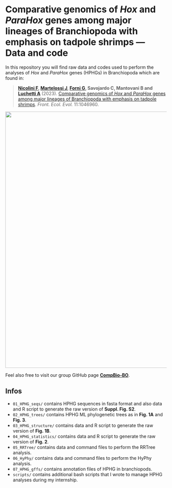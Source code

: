 # Comparative genomics of *Hox* and *ParaHox* genes among major lineages of Branchiopoda with emphasis on tadpole shrimps — Data and code

In this repository you will find raw data and codes used to perform the analyses of *Hox* and *ParaHox* genes (HPHGs) in Branchiopoda which are found in:

> **[Nicolini F](https://linktr.ee/filo.nico/), [Martelossi J](https://github.com/jacopoM28/), [Forni G](https://github.com/for-giobbe/), Savojardo C, Mantovani B and [Luchetti A](https://github.com/andluche)** (2023). [Comparative genomics of *Hox* and *ParaHox* genes among major lineages of Branchiopoda with emphasis on tadpole shrimps](https://www.frontiersin.org/articles/10.3389/fevo.2023.1046960/full). *Front. Ecol. Evol.* 11:1046960.

<p align="center">
<img src="https://user-images.githubusercontent.com/72141380/214382967-94b045a6-419a-44e4-8703-ec5b8bbc208f.png", width=800>
</p>


Feel also free to visit our group GitHub page **[CompBio-BO](https://github.com/CompBio-BO)**.

## Infos
- <code>01_HPHG_seqs/</code> contains HPHG sequences in fasta format and also data and R script to generate the raw version of **Suppl. Fig. S2**.
- <code>02_HPHG_trees/</code> contains HPHG ML phylogenetic trees as in **Fig. 1A** and **Fig. 3**.
- <code>03_HPHG_structure/</code> contains data and R script to generate the raw version of **Fig. 1B**.
- <code>04_HPHG_statistics/</code> contains data and R script to generate the raw version of **Fig. 2**.
- <code>05_RRTree/</code> contains data and command files to perform the RRTree analysis.
- <code>06_HyPhy/</code> contains data and command files to perform the HyPhy analysis.
- <code>07_HPHG_gffs/</code> contains annotation files of HPHG in branchiopods.
- <code>scripts/</code> contains additional bash scripts that I wrote to manage HPHG analyses during my internship.
